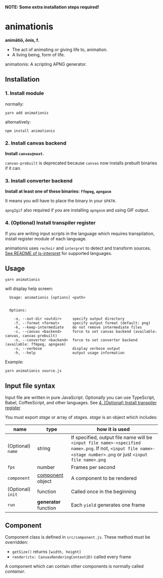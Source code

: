 **NOTE: Some extra installation steps required!**

# animationis

**animātiō, ōnis, f.**

* The act of animating or giving life to, animation.
* A living being, form of life.

animationis: A scripting APNG generator.

## Installation

### 1. Install module

normally:

```
yarn add animationis
```

alternatively:

```
npm install animationis
```

### 2. Install canvas backend

**Install `canvas@next`.**

`canvas-prebuilt` is deprecated because `canvas` now installs prebuilt binaries if it can.

### 3. Install converter backend

**Install at least one of these binaries: `ffmpeg`, `apngasm`**

It means you will have to place the binary in your `$PATH`.

`apng2gif` also required if you are installing `apngasm` and using GIF output.

### 4. (Optional) Install transpiler register

If you are writing input scripts in the language which requires transpilation, install register module of each language.

animationis uses `rechoir` and `interpret` to detect and transform sources.
[See README of js-interpret](https://github.com/js-cli/js-interpret) for supported languages.

## Usage

```
yarn animationis
```

will display help screen:

```
  Usage: animationis [options] <path>


  Options:

    -o, --out-dir <outdir>     specify output directory
    -f, --format <format>      specify output format (default: png)
    -k, --keep-intermediate    do not remove intermediate files
    -c, --canvas <backend>     force to set canvas backend (available: canvas, canvas-prebuilt)
    -n, --converter <backend>  force to set converter backend (available: ffmpeg, apngasm)
    -v, --verbose              display verbose output
    -h, --help                 output usage information
```

Example:

```
yarn animationis source.js
```

## Input file syntax

Input file are written in pure JavaScript.
Optionally you can use TypeScript, Babel, CoffeeScript, and other languages.
See [4. (Optional) Install transpiler register](#4-optional-install-transpiler-register)

You must export *stage* or array of *stage*s.
*stage* is an object which includes:

|name|type|how it is used|
|---|---|---|
|(Optional) `name`|string|If specified, output file name will be `<input file name>-<specified name>.png`. If not, `<input file name>-<stage number>.png` or just `<input file name>.png`|
|`fps`|number|Frames per second|
|`component`|[component](#component) object|A component to be rendered|
|(Optional) `init`|function|Called once in the beginning|
|`run`|**generator** function|Each `yield` generates one frame|

## Component

Component class is defined in `src/component.js`. These method must be overridden:

* `getSize()` returns `[width, height]`
* `render(ctx: CanvasRenderingContext2D)` called every frame

A component which can contain other components is normally called *container*.
